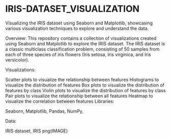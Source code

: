 # IRIS-DATASET_VISUALIZATION

Visualizing the IRIS dataset using Seaborn and Matplotlib, showcasing various visualization techniques to explore and understand the data.

Overview: This repository contains a collection of visualizations created using Seaborn and Matplotlib to explore the IRIS dataset. The IRIS dataset is a classic multiclass classification problem, consisting of 50 samples from each of three species of iris flowers (Iris setosa, Iris virginica, and Iris versicolor).

Visualizations:

Scatter plots to visualize the relationship between features
Histograms to visualize the distribution of features
Box plots to visualize the distribution of features by class
Violin plots to visualize the distribution of features by class
Pair plots to visualize the relationship between all features
Heatmap to visualize the correlation between features
Libraries:

Seaborn,
Matplotlib,
Pandas,
NumPy,

Data:

IRIS dataset,
IRIS png(IMAGE)

